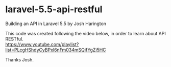 # laravel-5.5-api-restful
Building an API in Laravel 5.5 by Josh Harington

This code was created following the video below, in order to learn about API RESTful. <br/>
https://www.youtube.com/playlist?list=PLcgHShdyCyBPxl6nFm034mSQifYgZi5HC

Thanks Josh.
